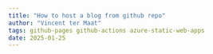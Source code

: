 ```yaml
---
title: "How to host a blog from github repo"
author: "Vincent ter Maat"
tags: github-pages github-actions azure-static-web-apps
date: 2025-01-25
---
```


